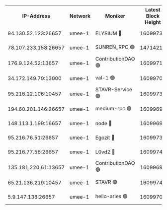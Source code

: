 


<table><tr><th>IP-Address</th><th>Network</th><th>Moniker</th><th>Latest Block Height</th><th>Earliest Block Height</th><th>Catching Up</th><th>Tx Index</th><th>Voting Power</th><th>Scan Time</th></tr><tr><td>94.130.52.123:26657</td><td>umee-1</td><td>ELYSIUM 🔴</td><td>16099736</td><td>3216011</td><td>False</td><td>off</td><td>27323702</td><td>2025-02-08T15:49:56.087183536UTC</td></tr><tr><td>78.107.233.158:26657</td><td>umee-1</td><td>SUNREN_RPC 🟢</td><td>14714211</td><td>13338194</td><td>False</td><td>on</td><td>0</td><td>2025-02-08T15:48:06.807439923UTC</td></tr><tr><td>176.9.124.52:13657</td><td>umee-1</td><td>ContributionDAO 🟢</td><td>16099712</td><td>13924595</td><td>False</td><td>on</td><td>0</td><td>2025-02-08T15:47:47.794333226UTC</td></tr><tr><td>34.172.149.70:13000</td><td>umee-1</td><td>val-1 🟢</td><td>16099708</td><td>14743001</td><td>False</td><td>off</td><td>0</td><td>2025-02-08T15:47:23.655471464UTC</td></tr><tr><td>95.216.12.106:10457</td><td>umee-1</td><td>STAVR-Service 🟢</td><td>16099732</td><td>15224001</td><td>False</td><td>on</td><td>0</td><td>2025-02-08T15:49:36.920224082UTC</td></tr><tr><td>194.60.201.146:26657</td><td>umee-1</td><td>medium-rpc 🟢</td><td>16099694</td><td>15489235</td><td>False</td><td>on</td><td>0</td><td>2025-02-08T15:46:07.467321096UTC</td></tr><tr><td>148.113.1.199:16657</td><td>umee-1</td><td>node 🔴</td><td>16099692</td><td>15872248</td><td>False</td><td>off</td><td>1666214</td><td>2025-02-08T15:45:56.264408755UTC</td></tr><tr><td>95.216.76.51:26657</td><td>umee-1</td><td>Egozit 🔴</td><td>16099736</td><td>15999736</td><td>False</td><td>off</td><td>38662617</td><td>2025-02-08T15:49:55.798486942UTC</td></tr><tr><td>95.216.77.56:26657</td><td>umee-1</td><td>L0vd2 🔴</td><td>16099748</td><td>15999747</td><td>False</td><td>off</td><td>38557744</td><td>2025-02-08T15:51:01.343274259UTC</td></tr><tr><td>135.181.220.61:13657</td><td>umee-1</td><td>ContributionDAO 🟢</td><td>16099690</td><td>16092580</td><td>False</td><td>off</td><td>0</td><td>2025-02-08T15:45:46.837051273UTC</td></tr><tr><td>65.21.136.219:10457</td><td>umee-1</td><td>STAVR 🟢</td><td>16099749</td><td>16096001</td><td>False</td><td>on</td><td>0</td><td>2025-02-08T15:51:11.859829913UTC</td></tr><tr><td>5.9.147.138:26657</td><td>umee-1</td><td>hello-aries 🟢</td><td>16099706</td><td>16098461</td><td>False</td><td>off</td><td>0</td><td>2025-02-08T15:47:18.231250326UTC</td></tr></table>